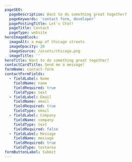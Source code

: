 ```yaml
---
pageSEO:
  pageDescription: Want to do something great together?
  pageKeywords: 'contact form, developer'
  pagePostingTitle: Let's Chat!
  pageTitle: Contact
  pageType: website
heroImageBlock:
  imageAlt: a map of Chicago streets
  imageOpacity: 20
  imageSource: /assets/chicago.png
  imageTitle: ''
heroTitle: Want to do something great together?
contactCardTitle: Send me a message!
formName: contact-form
contactFormFields:
  - fieldLabel: Name
    fieldName: name
    fieldRequired: true
    fieldType: text
  - fieldLabel: Email
    fieldName: email
    fieldRequired: true
    fieldType: email
  - fieldLabel: Company
    fieldName: company
    fieldType: text
    fieldRequired: false
  - fieldLabel: Message
    fieldName: message
    fieldRequired: true
    fieldType: textarea
formButtonLabel: Submit
---
```

